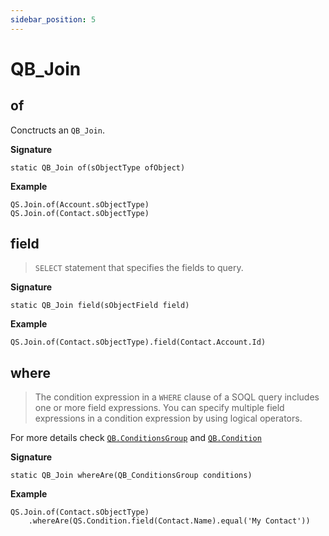 ```yaml
---
sidebar_position: 5
---
```


# QB_Join

## of

Conctructs an `QB_Join`.

**Signature**

```apex
static QB_Join of(sObjectType ofObject)
```

**Example**

```apex
QS.Join.of(Account.sObjectType)
QS.Join.of(Contact.sObjectType)
```

## field

> `SELECT` statement that specifies the fields to query.

**Signature**

```apex
static QB_Join field(sObjectField field)
```

**Example**

```apex
QS.Join.of(Contact.sObjectType).field(Contact.Account.Id)
```

## where

> The condition expression in a `WHERE` clause of a SOQL query includes one or more field expressions. You can specify multiple field expressions in a condition expression by using logical operators.

For more details check [`QB.ConditionsGroup`](qb-conditions-group.md) and [`QB.Condition`](qb-conition.md)

**Signature**

```apex
static QB_Join whereAre(QB_ConditionsGroup conditions)
```

**Example**

```apex
QS.Join.of(Contact.sObjectType)
    .whereAre(QS.Condition.field(Contact.Name).equal('My Contact'))
```
